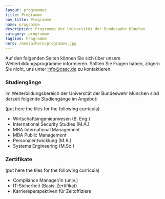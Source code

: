 ```yaml
---
layout: programmes
title: Programme
nav_title: Programme
name: programme
description: Programme der Universität der Bundeswehr München
category: programme
tagline: Programme
hero: /media/hero/programme.jpg
---
```


Auf den folgenden Seiten können Sie sich über unsere Weiterbildungsprogramme informieren. Sollten Sie Fragen haben, zögern Sie nicht, uns unter <a href="mailto:info@casc.de">info@casc.de</a> zu kontaktieren.


### Studiengänge

Im Weiterbildungsbereich der Universität der Bundeswehr München sind derzeit folgende Studiengänge im Angebot:

(put here the tiles for the following curricula)

- Wirtschaftsingenieurwesen (B. Eng.)
- International Security Studies (M.A.)
- MBA International Management
- MBA Public Management
- Personalentwicklung (M.A.)
- Systems Engineering (M.Sc.)


### Zertifikate

(put here the tiles for the following curricula)

- Compliance Manager/in (univ.)
- IT-Sicherheit (Basis-Zertifikat)
- Karriereperspektiven für Zeitoffiziere

